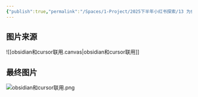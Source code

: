 ```yaml
---
{"publish":true,"permalink":"/Spaces/1-Project/2025下半年小红书探索/13 为什么我不顾一切，给Cursor评级God.md","created":"2025-07-21","modified":"2025-07-21","cssclasses":""}
---
```



## 图片来源

![[obsidian和cursor联用.canvas|obsidian和cursor联用]]


## 最终图片

![obsidian和cursor联用.png](https://pub-pic.oldwinter.top/2025/07/eb024c6d345e5e15083f2c76243a506f.png)
